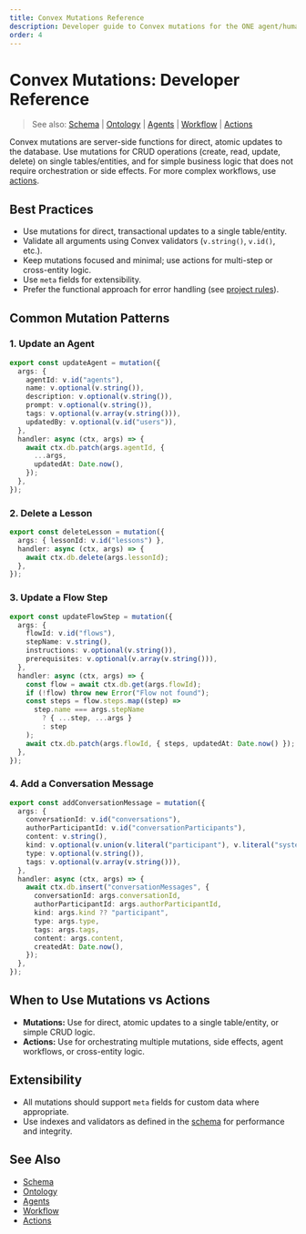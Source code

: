 ```yaml
---
title: Convex Mutations Reference
description: Developer guide to Convex mutations for the ONE agent/human system
order: 4
---
```


# Convex Mutations: Developer Reference

> See also: [Schema](./schema.md) | [Ontology](./ontology.md) | [Agents](./agents.md) | [Workflow](./workflow.md) | [Actions](./actions.md)

Convex mutations are server-side functions for direct, atomic updates to the database. Use mutations for CRUD operations (create, read, update, delete) on single tables/entities, and for simple business logic that does not require orchestration or side effects. For more complex workflows, use [actions](./actions.md).

## Best Practices
- Use mutations for direct, transactional updates to a single table/entity.
- Validate all arguments using Convex validators (`v.string()`, `v.id()`, etc.).
- Keep mutations focused and minimal; use actions for multi-step or cross-entity logic.
- Use `meta` fields for extensibility.
- Prefer the functional approach for error handling (see [project rules](./schema.md)).

## Common Mutation Patterns

### 1. Update an Agent
```ts
export const updateAgent = mutation({
  args: {
    agentId: v.id("agents"),
    name: v.optional(v.string()),
    description: v.optional(v.string()),
    prompt: v.optional(v.string()),
    tags: v.optional(v.array(v.string())),
    updatedBy: v.optional(v.id("users")),
  },
  handler: async (ctx, args) => {
    await ctx.db.patch(args.agentId, {
      ...args,
      updatedAt: Date.now(),
    });
  },
});
```

### 2. Delete a Lesson
```ts
export const deleteLesson = mutation({
  args: { lessonId: v.id("lessons") },
  handler: async (ctx, args) => {
    await ctx.db.delete(args.lessonId);
  },
});
```

### 3. Update a Flow Step
```ts
export const updateFlowStep = mutation({
  args: {
    flowId: v.id("flows"),
    stepName: v.string(),
    instructions: v.optional(v.string()),
    prerequisites: v.optional(v.array(v.string())),
  },
  handler: async (ctx, args) => {
    const flow = await ctx.db.get(args.flowId);
    if (!flow) throw new Error("Flow not found");
    const steps = flow.steps.map((step) =>
      step.name === args.stepName
        ? { ...step, ...args }
        : step
    );
    await ctx.db.patch(args.flowId, { steps, updatedAt: Date.now() });
  },
});
```

### 4. Add a Conversation Message
```ts
export const addConversationMessage = mutation({
  args: {
    conversationId: v.id("conversations"),
    authorParticipantId: v.id("conversationParticipants"),
    content: v.string(),
    kind: v.optional(v.union(v.literal("participant"), v.literal("system"))),
    type: v.optional(v.string()),
    tags: v.optional(v.array(v.string())),
  },
  handler: async (ctx, args) => {
    await ctx.db.insert("conversationMessages", {
      conversationId: args.conversationId,
      authorParticipantId: args.authorParticipantId,
      kind: args.kind ?? "participant",
      type: args.type,
      tags: args.tags,
      content: args.content,
      createdAt: Date.now(),
    });
  },
});
```

## When to Use Mutations vs Actions
- **Mutations:** Use for direct, atomic updates to a single table/entity, or simple CRUD logic.
- **Actions:** Use for orchestrating multiple mutations, side effects, agent workflows, or cross-entity logic.

## Extensibility
- All mutations should support `meta` fields for custom data where appropriate.
- Use indexes and validators as defined in the [schema](./schema.md) for performance and integrity.

## See Also
- [Schema](./schema.md)
- [Ontology](./ontology.md)
- [Agents](./agents.md)
- [Workflow](./workflow.md)
- [Actions](./actions.md)
